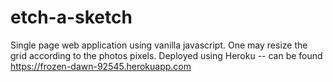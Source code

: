 # etch-a-sketch
Single page web application using vanilla javascript.
One may resize the grid according to the photos pixels.
Deployed using Heroku -- can be found https://frozen-dawn-92545.herokuapp.com 
